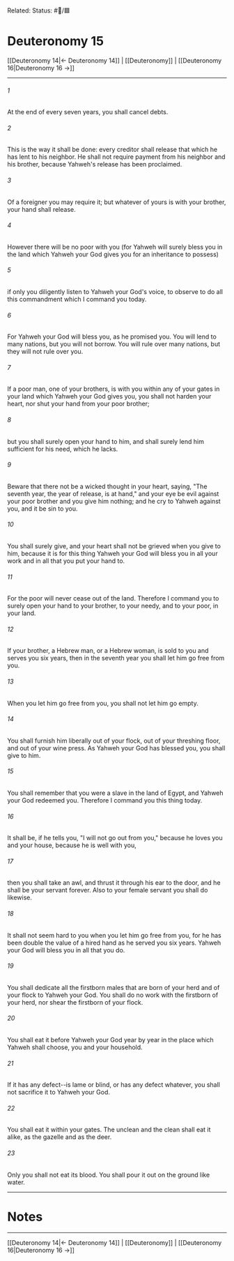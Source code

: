 Related:
Status: #📖/🟥
# Deuteronomy 15

[[Deuteronomy 14|← Deuteronomy 14]] | [[Deuteronomy]] | [[Deuteronomy 16|Deuteronomy 16 →]]
***



###### 1 
At the end of every seven years, you shall cancel debts. 

###### 2 
This is the way it shall be done: every creditor shall release that which he has lent to his neighbor. He shall not require payment from his neighbor and his brother, because Yahweh's release has been proclaimed. 

###### 3 
Of a foreigner you may require it; but whatever of yours is with your brother, your hand shall release. 

###### 4 
However there will be no poor with you (for Yahweh will surely bless you in the land which Yahweh your God gives you for an inheritance to possess) 

###### 5 
if only you diligently listen to Yahweh your God's voice, to observe to do all this commandment which I command you today. 

###### 6 
For Yahweh your God will bless you, as he promised you. You will lend to many nations, but you will not borrow. You will rule over many nations, but they will not rule over you. 

###### 7 
If a poor man, one of your brothers, is with you within any of your gates in your land which Yahweh your God gives you, you shall not harden your heart, nor shut your hand from your poor brother; 

###### 8 
but you shall surely open your hand to him, and shall surely lend him sufficient for his need, which he lacks. 

###### 9 
Beware that there not be a wicked thought in your heart, saying, "The seventh year, the year of release, is at hand," and your eye be evil against your poor brother and you give him nothing; and he cry to Yahweh against you, and it be sin to you. 

###### 10 
You shall surely give, and your heart shall not be grieved when you give to him, because it is for this thing Yahweh your God will bless you in all your work and in all that you put your hand to. 

###### 11 
For the poor will never cease out of the land. Therefore I command you to surely open your hand to your brother, to your needy, and to your poor, in your land. 

###### 12 
If your brother, a Hebrew man, or a Hebrew woman, is sold to you and serves you six years, then in the seventh year you shall let him go free from you. 

###### 13 
When you let him go free from you, you shall not let him go empty. 

###### 14 
You shall furnish him liberally out of your flock, out of your threshing floor, and out of your wine press. As Yahweh your God has blessed you, you shall give to him. 

###### 15 
You shall remember that you were a slave in the land of Egypt, and Yahweh your God redeemed you. Therefore I command you this thing today. 

###### 16 
It shall be, if he tells you, "I will not go out from you," because he loves you and your house, because he is well with you, 

###### 17 
then you shall take an awl, and thrust it through his ear to the door, and he shall be your servant forever. Also to your female servant you shall do likewise. 

###### 18 
It shall not seem hard to you when you let him go free from you, for he has been double the value of a hired hand as he served you six years. Yahweh your God will bless you in all that you do. 

###### 19 
You shall dedicate all the firstborn males that are born of your herd and of your flock to Yahweh your God. You shall do no work with the firstborn of your herd, nor shear the firstborn of your flock. 

###### 20 
You shall eat it before Yahweh your God year by year in the place which Yahweh shall choose, you and your household. 

###### 21 
If it has any defect--is lame or blind, or has any defect whatever, you shall not sacrifice it to Yahweh your God. 

###### 22 
You shall eat it within your gates. The unclean and the clean shall eat it alike, as the gazelle and as the deer. 

###### 23 
Only you shall not eat its blood. You shall pour it out on the ground like water.

---
# Notes


***
[[Deuteronomy 14|← Deuteronomy 14]] | [[Deuteronomy]] | [[Deuteronomy 16|Deuteronomy 16 →]]
